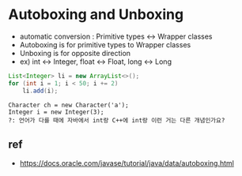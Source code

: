 # Autoboxing and Unboxing
* automatic conversion : Primitive types ↔︎ Wrapper classes
* Autoboxing is for primitive types to Wrapper classes
* Unboxing is for opposite direction
* ex) int ↔︎ Integer, float ↔︎ Float, long ↔︎ Long

```java
List<Integer> li = new ArrayList<>();
for (int i = 1; i < 50; i += 2)
    li.add(i);
```

```
Character ch = new Character('a');
Integer i = new Integer(3);
?: 언어가 다를 때에 자바에서 int랑 C++에﻿ int랑 이런 거는 다른 개념인가요?﻿
```

## ref
* https://docs.oracle.com/javase/tutorial/java/data/autoboxing.html
